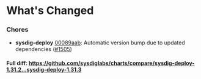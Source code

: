 # What's Changed

### Chores
- **sysdig-deploy** [00089aab](https://github.com/sysdiglabs/charts/commit/00089aabee2145933a6ead25a8b4b6ade34168e4): Automatic version bump due to updated dependencies ([#1505](https://github.com/sysdiglabs/charts/issues/1505))
#### Full diff: https://github.com/sysdiglabs/charts/compare/sysdig-deploy-1.31.2...sysdig-deploy-1.31.3
